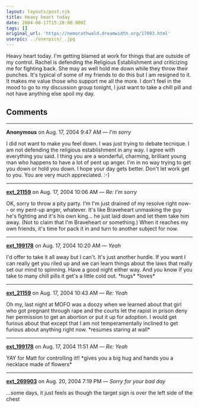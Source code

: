 ```yaml
---
layout: layouts/post.njk
title: Heavy heart today
date: 2004-08-17T15:28:00.000Z
tags: []
original_url: 'https://nemorathwald.dreamwidth.org/17093.html'
userpic: ../userpics/_.jpg
---
```

Heavy heart today. I'm getting blamed at work for things that are outside of my control. Rachel is defending the Religious Establishment and criticizing me for fighting back. She may as well hold me down while they throw their punches. It's typical of some of my friends to do this but I am resigned to it. It makes me value those who support me all the more. I don't feel in the mood to go to my discussion group tonight, I just want to take a chill pill and not have anything else spoil my day.

## Comments

---

**Anonymous** on Aug. 17, 2004 9:47 AM — *I'm sorry*

I did not want to make you feel down. I was just trying to debate tecnique. I am not defending the religious establishment in any way. I agree with everything you said. I thing you are a wonderful, charming, brilliant young man who happens to have a lot of pent up anger. I'm in no way trying to get you down or hold you down. I hope your day gets better. Don't let work get to you. You are very much appreciated. :-)

---

**[ext_21159](https://www.dreamwidth.org/users/ext_21159)** on Aug. 17, 2004 10:06 AM — *Re: I'm sorry*

OK, sorry to throw a pity party. I'm I'm just drained of my resolve right now-- or my pent-up anger, whatever. It's like Braveheart unmasking the guy he's fighting and it's his own king... he just laid down and let them take him away. (Not to claim that I'm Braveheart or something.) When it reaches my own friends, it's time for pack it in and turn to another subject for now.

---

**[ext_199178](https://www.dreamwidth.org/users/ext_199178)** on Aug. 17, 2004 10:20 AM — *Yeah*

I'd offer to take it all away but I can't. It's just another hurdle. If you want I can really get you riled up and we can learn things about the laws that really set our mind to spinning. Have a good night either way. And you know if you take to many chill pills it get's a little cold out. \*hugs\* \*loves\*

---

**[ext_21159](https://www.dreamwidth.org/users/ext_21159)** on Aug. 17, 2004 10:43 AM — *Re: Yeah*

Oh my, last night at MOFO was a doozy when we learned about that girl who got pregnant through rape and the courts let the rapist in prison deny her permission to get an abortion or put it up for adoption. I would get furious about that except that I am not temperamentally inclined to get furious about anything right now. \*resumes staring at wall\*

---

**[ext_199178](https://www.dreamwidth.org/users/ext_199178)** on Aug. 17, 2004 11:51 AM — *Re: Yeah*

YAY for Matt for controlling it!! \*gives you a big hug and hands you a necklace made of flowers\*

---

**[ext_269903](https://www.dreamwidth.org/users/ext_269903)** on Aug. 20, 2004 7:19 PM — *Sorry for your bad day*

...some days, it just feels as though the target sign is over the left side of the chest
